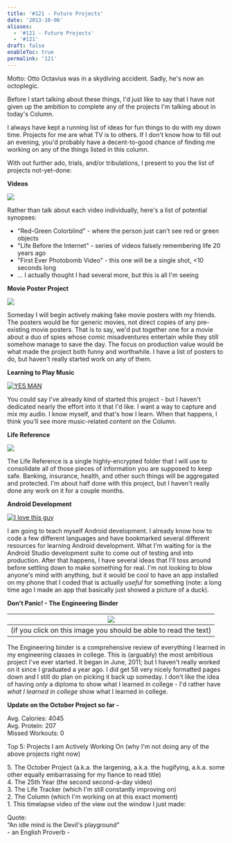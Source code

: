 ```yaml
---
title: '#121 - Future Projects'
date: '2013-10-06'
aliases:
  - '#121 - Future Projects'
  - '#121'
draft: false
enableToc: true
permalink: '121'
---
```


Motto: Otto Octavius was in a skydiving accident. Sadly, he's now an octoplegic.

  
Before I start talking about these things, I'd just like to say that I have not given up the ambition to complete any of the projects I'm talking about in today's Column. 

  
I always have kept a running list of ideas for fun things to do with my down time. Projects for me are what TV is to others. If I don't know how to fill out an evening, you'd probably have a decent-to-good chance of finding me working on any of the things listed in this column.

  
With out further ado, trials, and/or tribulations, I present to you the list of projects not-yet-done:

  
**Videos**

[![](assets/121-1.png)](http://2.bp.blogspot.com/-T3zSyoa0dXM/UlHB672wkaI/AAAAAAABAtk/JNII8tgALkU/s1600/Column+121+-+Videomaking.PNG)

  
Rather than talk about each video individually, here's a list of potential synopses:

* "Red-Green Colorblind" - where the person just can't see red or green objects
* "Life Before the Internet" - series of videos falsely remembering life 20 years ago
* "First Ever Photobomb Video" - this one will be a single shot, <10 seconds long
* ... I actually thought I had several more, but this is all I'm seeing

**Movie Poster Project**  

[![](assets/121-2.png)](http://1.bp.blogspot.com/-5L-ccWHNTeI/UlG4RKj3VQI/AAAAAAABAtI/R6RzFKAGfRs/s1600/First+GIMP+Product,+sadly+took+me+40+minutes.png)

  
Someday I will begin actively making fake movie posters with my friends. The posters would be for generic movies, not direct copies of any pre-existing movie posters. That is to say, we'd put together one for a movie about a duo of spies whose comic misadventures entertain while they still somehow manage to save the day. The focus on production value would be what made the project both funny and worthwhile. I have a list of posters to do, but haven't really started work on any of them.   
  
**Learning to Play Music**  

[![](http://2.bp.blogspot.com/-FiimcndLFdA/UIdyp_ABAAI/AAAAAAAAxzU/8mZbRKyhwHk/s640/2008_yes_man_041.jpg "YES MAN")](http://2.bp.blogspot.com/-FiimcndLFdA/UIdyp%5FABAAI/AAAAAAAAxzU/8mZbRKyhwHk/s1600/2008%5Fyes%5Fman%5F041.jpg)

  
You could say I've already kind of started this project - but I haven't dedicated nearly the effort into it that I'd like. I want a way to capture and mix my audio. I know myself, and that's how I learn. When that happens, I think you'll see more music-related content on the Column.  
  
**Life Reference**  

[![](assets/121-3.png)](http://4.bp.blogspot.com/-ZX8hPk66HwY/UlHEYgszEKI/AAAAAAABAt4/y733yjh8Tog/s1600/Column+121+-+Life+Referene.PNG)

  
The Life Reference is a single highly-encrypted folder that I will use to consolidate all of those pieces of information you are supposed to keep safe. Banking, insurance, health, and other such things will be aggregated and protected. I'm about half done with this project, but I haven't really done any work on it for a couple months.  
  
**Android Development**  

[![](http://upload.wikimedia.org/wikipedia/commons/d/d7/Android_robot.svg "I love this guy")](http://upload.wikimedia.org/wikipedia/commons/d/d7/Android%5Frobot.svg)

  
I am going to teach myself Android development. I already know how to code a few different languages and have bookmarked several different resources for learning Android development. What I'm waiting for is the Android Studio development suite to come out of testing and into production. After that happens, I have several ideas that I'll toss around before settling down to make something for real. I'm not looking to blow anyone's mind with anything, but it would be cool to have an app installed on my phone that I coded that is actually _useful_ for something (note: a long time ago I made an app that basically just showed a picture of a duck).  
  
**Don't Panic! - The Engineering Binder**  

| [![](assets/121-4.png)](http://2.bp.blogspot.com/-y1K15WAiMHM/UlGmLwlvPpI/AAAAAAABAsw/ZKS-LmEsVJk/s1600/Column+121+-+Engineering+Binder.PNG) |
| ----------------------------------------------------------------------------------------------------------------------------------------------------------------------------------------------------------------------------------------------------- |
| (if you click on this image you should be able to read the text)                                                                                                                                                                                      |

The Engineering binder is a comprehensive review of everything I learned in my engineering classes in college. This is (arguably) the most ambitious project I've ever started. It began in June, 2011; but I haven't really worked on it since I graduated a year ago. I did get 58 very nicely formatted pages down and I still do plan on picking it back up someday. I don't like the idea of having _only_ a diploma to show what I learned in college - I'd rather have _what I learned in college_ show what I learned in college.  
  
**Update on the October Project so far -**  
  
Avg. Calories: 4045  
Avg. Protein: 207  
Missed Workouts: 0

  
Top 5: Projects I am Actively Working On (why I'm not doing any of the above projects right now)

5\. The October Project (a.k.a. the largening, a.k.a. the hugifying, a.k.a. some other equally embarrassing for my fiance to read title)   
4\. The 25th Year (the second second-a-day video)  
3\. The Life Tracker (which I'm still constantly improving on)  
2\. The Column (which I'm working on at this exact moment)  
1\. This timelapse video of the view out the window I just made:  
  
  
Quote:   
“An idle mind is the Devil's playground”  
\- an English Proverb -
